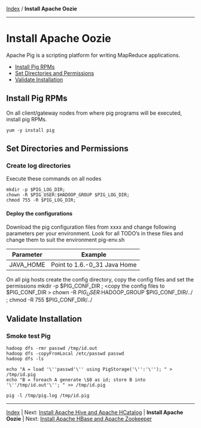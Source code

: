 [Index](./index.md)
/
**Install Apache Oozie**

------

Install Apache Oozie
=====

Apache Pig is a scripting platform for writing MapReduce applications.

* [Install Pig RPMs](#install-pig-rpms)
* [Set Directories and Permissions](#set-directories-and-permissions)
* [Validate Installation](#validate-installation)


Install Pig RPMs
----

On all client/gateway nodes from where pig programs will be executed, install pig RPMs.

    yum -y install pig

Set Directories and Permissions
----

### Create log directories

Execute these commands on all nodes

    mkdir -p $PIG_LOG_DIR;
    chown -R $PIG_USER:$HADOOP_GROUP $PIG_LOG_DIR;
    chmod 755 -R $PIG_LOG_DIR;

#### Deploy the configurations

Download the pig configuration files from xxxx and change following parameters per your environment.
Look for all TODO’s in these files and change them to suit the environment pig-env.sh

| Parameter         | Example        |
|-------------------|----------------|
| JAVA_HOME         | Point to 1.6.-0_31 Java Home

On all pig hosts create the config directory, copy the config files and set the permissions
    mkdir -p $PIG_CONF_DIR ;
    <copy the config files to $PIG_CONF_DIR > 
    chown -R $PIG_USER:$HADOOP_GROUP $PIG_CONF_DIR/../  ;
    chmod -R 755 $PIG_CONF_DIR/../
   

Validate Installation
----

### Smoke test Pig

    hadoop dfs -rmr passwd /tmp/id.out
    hadoop dfs -copyFromLocal /etc/passwd passwd 
    hadoop dfs -ls 

    echo "A = load '\''passwd'\'' using PigStorage('\'':'\''); " > /tmp/id.pig
    echo "B = foreach A generate \$0 as id; store B into '\''/tmp/id.out'\''; " >> /tmp/id.pig

    pig -l /tmp/pig.log /tmp/id.pig



------

[Index](./index.md)
|
Next: [Install Apache Hive and Apache HCatalog](./apache-hive-hcatalog.md)
|
**Install Apache Oozie**
|
Next: [Install Apache HBase and Apache Zookeeper](./apache-hbase-zookeeper.md)